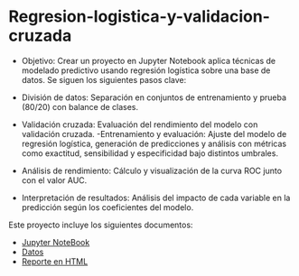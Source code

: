 # Regresion-logistica-y-validacion-cruzada

- Objetivo:
  Crear un proyecto en Jupyter Notebook aplica técnicas de modelado predictivo usando regresión logística sobre una base de datos. Se siguen los siguientes pasos clave:

- División de datos: Separación en conjuntos de entrenamiento y prueba (80/20) con balance de clases.
- Validación cruzada: Evaluación del rendimiento del modelo con validación cruzada.
-Entrenamiento y evaluación: Ajuste del modelo de regresión logística, generación de predicciones y análisis con métricas como exactitud, sensibilidad y especificidad bajo distintos umbrales.
- Análisis de rendimiento: Cálculo y visualización de la curva ROC junto con el valor AUC.
- Interpretación de resultados: Análisis del impacto de cada variable en la predicción según los coeficientes del modelo.




 Este proyecto incluye los siguientes documentos:
- [Jupyter NoteBook](Solucion%20de%20Problemas.ipynb)
- [Datos](Calificaciones.csv)
- [Reporte en HTML](Solucion%20de%20Problemas.html)
